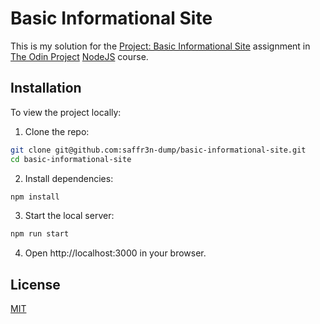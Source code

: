 # Basic Informational Site

This is my solution for the [Project: Basic Informational Site](https://www.theodinproject.com/lessons/nodejs-basic-informational-site) assignment in [The Odin Project](https://www.theodinproject.com) [NodeJS](https://www.theodinproject.com/paths/full-stack-javascript/courses/nodejs) course.

## Installation

To view the project locally:

1. Clone the repo:

```bash
git clone git@github.com:saffr3n-dump/basic-informational-site.git
cd basic-informational-site
```

2. Install dependencies:

```bash
npm install
```

3. Start the local server:

```bash
npm run start
```

4. Open http://localhost:3000 in your browser.

## License

[MIT](https://opensource.org/license/MIT)
